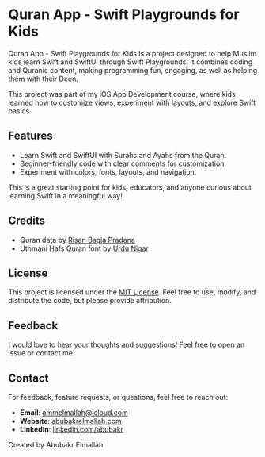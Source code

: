# Quran App - Swift Playgrounds for Kids

Quran App - Swift Playgrounds for Kids is a project designed to help Muslim kids learn Swift and SwiftUI through Swift Playgrounds. It combines coding and Quranic content, making programming fun, engaging, as well as helping them with their Deen.

This project was part of my iOS App Development course, where kids learned how to customize views, experiment with layouts, and explore Swift basics.

## Features
- Learn Swift and SwiftUI with Surahs and Ayahs from the Quran.
- Beginner-friendly code with clear comments for customization.
- Experiment with colors, fonts, layouts, and navigation.

This is a great starting point for kids, educators, and anyone curious about learning Swift in a meaningful way!

## Credits

- Quran data by [Risan Bagja Pradana](https://github.com/risan/quran-json)
- Uthmani Hafs Quran font by [Urdu Nigar](https://urdunigaar.com/download/hafs-quran-ttf-font/)

## License

This project is licensed under the [MIT License](LICENSE). Feel free to use, modify, and distribute the code, but please provide attribution.

## Feedback

I would love to hear your thoughts and suggestions! Feel free to open an issue or contact me.

## Contact

For feedback, feature requests, or questions, feel free to reach out:
- **Email**: ammelmallah@icloud.com
- **Website**: [abubakrelmallah.com](https://abubakrelmallah.com/)
- **LinkedIn**: [linkedin.com/abubakr](https://www.linkedin.com/in/abubakr-elmallah-416a0b273/)

Created by Abubakr Elmallah

